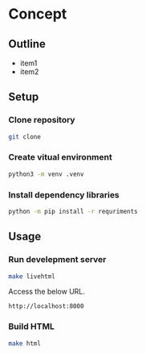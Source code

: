 # Concept

## Outline

- item1
- item2

## Setup

### Clone repository

```sh
git clone 
```

### Create vitual environment

```sh
python3 -m venv .venv
```

### Install dependency libraries

```sh
python -m pip install -r requriments
```

## Usage

### Run develepment server

```sh
make livehtml
```

Access the below URL.

```text
http://localhost:8000
```

### Build HTML

```sh
make html
```

